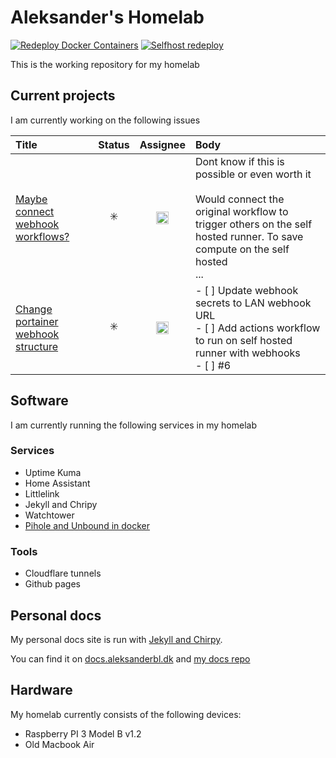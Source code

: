 # Aleksander's Homelab
[![Redeploy Docker Containers](https://github.com/aleksanderbl29/homelab/actions/workflows/webhook-call.yml/badge.svg)](https://github.com/aleksanderbl29/homelab/actions/workflows/webhook-call.yml) [![Selfhost redeploy](https://github.com/aleksanderbl29/homelab/actions/workflows/selfhost-deploy.yml/badge.svg)](https://github.com/aleksanderbl29/homelab/actions/workflows/selfhost-deploy.yml)


This is the working repository for my homelab

## Current projects
I am currently working on the following issues
<!-- issueTable -->

| Title                                                                                               |         Status          |                                                           Assignee                                                            | Body                                                                                                                                                                                   |
| :-------------------------------------------------------------------------------------------------- | :---------------------: | :---------------------------------------------------------------------------------------------------------------------------: | :------------------------------------------------------------------------------------------------------------------------------------------------------------------------------------- |
| <a href="https://github.com/aleksanderbl29/homelab/issues/6">Maybe connect webhook workflows?</a>   | :eight_spoked_asterisk: | <a href="https://github.com/aleksanderbl29"><img src="https://avatars.githubusercontent.com/u/73799306?v=4" width="20" /></a> | Dont know if this is possible or even worth it<br /><br />Would connect the original workflow to trigger others on the self hosted runner. To save compute on the self hosted<br />... |
| <a href="https://github.com/aleksanderbl29/homelab/issues/5">Change portainer webhook structure</a> | :eight_spoked_asterisk: | <a href="https://github.com/aleksanderbl29"><img src="https://avatars.githubusercontent.com/u/73799306?v=4" width="20" /></a> | - [ ] Update webhook secrets to LAN webhook URL<br />- [ ] Add actions workflow to run on self hosted runner with webhooks<br />- [ ] #6                                               |

<!-- issueTable -->


## Software
I am currently running the following services in my homelab
### Services
* Uptime Kuma
* Home Assistant
* Littlelink
* Jekyll and Chripy
* Watchtower
* [Pihole and Unbound in docker](https://github.com/aleksanderbl29/docker-pihole-unbound)
### Tools
* Cloudflare tunnels
* Github pages

## Personal docs
My personal docs site is run with [Jekyll and Chirpy](https://github.com/cotes2020/jekyll-theme-chirpy/).

You can find it on [docs.aleksanderbl.dk](https://docs.aleksanderbl.dk) and [my docs repo](https://github.com/aleksanderbl29/aleksanderbl29.github.io)

## Hardware
My homelab currently consists of the following devices:
* Raspberry PI 3 Model B v1.2
* Old Macbook Air
